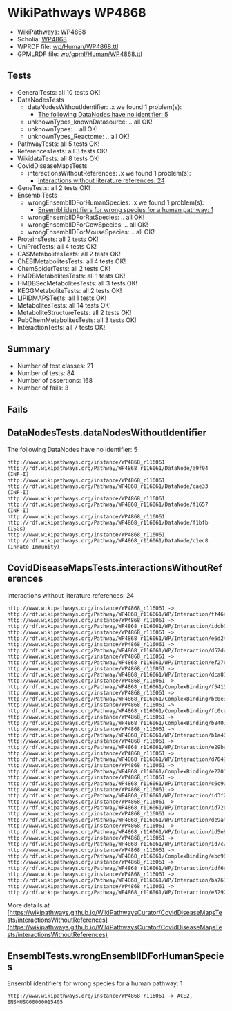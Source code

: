 # WikiPathways WP4868

* WikiPathways: [WP4868](https://identifiers.org/wikipathways:WP4868)
* Scholia: [WP4868](https://scholia.toolforge.org/wikipathways/WP4868)
* WPRDF file: [wp/Human/WP4868.ttl](../wp/Human/WP4868.ttl)
* GPMLRDF file: [wp/gpml/Human/WP4868.ttl](../wp/gpml/Human/WP4868.ttl)

## Tests
* GeneralTests: all 10 tests OK!
* DataNodesTests
    * dataNodesWithoutIdentifier: .x we found 1 problem(s):
        * [The following DataNodes have no identifier: 5](#d2d32fa4)
    * unknownTypes_knownDatasource: .. all OK!
    * unknownTypes: .. all OK!
    * unknownTypes_Reactome: .. all OK!
* PathwayTests: all 5 tests OK!
* ReferencesTests: all 3 tests OK!
* WikidataTests: all 8 tests OK!
* CovidDiseaseMapsTests
    * interactionsWithoutReferences: .x we found 1 problem(s):
        * [Interactions without literature references: 24](#9701cd04)
* GeneTests: all 2 tests OK!
* EnsemblTests
    * wrongEnsemblIDForHumanSpecies: .x we found 1 problem(s):
        * [Ensembl identifiers for wrong species for a human pathway: 1](#a84343b)
    * wrongEnsemblIDForRatSpecies: .. all OK!
    * wrongEnsemblIDForCowSpecies: .. all OK!
    * wrongEnsemblIDForMouseSpecies: .. all OK!
* ProteinsTests: all 2 tests OK!
* UniProtTests: all 4 tests OK!
* CASMetabolitesTests: all 2 tests OK!
* ChEBIMetabolitesTests: all 4 tests OK!
* ChemSpiderTests: all 2 tests OK!
* HMDBMetabolitesTests: all 1 tests OK!
* HMDBSecMetabolitesTests: all 3 tests OK!
* KEGGMetaboliteTests: all 2 tests OK!
* LIPIDMAPSTests: all 1 tests OK!
* MetabolitesTests: all 14 tests OK!
* MetaboliteStructureTests: all 2 tests OK!
* PubChemMetabolitesTests: all 3 tests OK!
* InteractionTests: all 7 tests OK!


## Summary

* Number of test classes: 21
* Number of tests: 84
* Number of assertions: 168
* Number of fails: 3

## Fails

<a name="d2d32fa4" />

## DataNodesTests.dataNodesWithoutIdentifier

The following DataNodes have no identifier: 5
```
http://www.wikipathways.org/instance/WP4868_r116061 http://rdf.wikipathways.org/Pathway/WP4868_r116061/DataNode/a9f04 (INF-I)
http://www.wikipathways.org/instance/WP4868_r116061 http://rdf.wikipathways.org/Pathway/WP4868_r116061/DataNode/cae33 (INF-I)
http://www.wikipathways.org/instance/WP4868_r116061 http://rdf.wikipathways.org/Pathway/WP4868_r116061/DataNode/f1657 (INF-I)
http://www.wikipathways.org/instance/WP4868_r116061 http://rdf.wikipathways.org/Pathway/WP4868_r116061/DataNode/f1bfb (ISGs)
http://www.wikipathways.org/instance/WP4868_r116061 http://rdf.wikipathways.org/Pathway/WP4868_r116061/DataNode/c1ec8 (Innate Immunity)
```

<a name="9701cd04" />

## CovidDiseaseMapsTests.interactionsWithoutReferences

Interactions without literature references: 24
```
http://www.wikipathways.org/instance/WP4868_r116061 -> http://rdf.wikipathways.org/Pathway/WP4868_r116061/WP/Interaction/ff46e
http://www.wikipathways.org/instance/WP4868_r116061 -> http://rdf.wikipathways.org/Pathway/WP4868_r116061/WP/Interaction/idcb3aff58
http://www.wikipathways.org/instance/WP4868_r116061 -> http://rdf.wikipathways.org/Pathway/WP4868_r116061/WP/Interaction/e6d24
http://www.wikipathways.org/instance/WP4868_r116061 -> http://rdf.wikipathways.org/Pathway/WP4868_r116061/WP/Interaction/d52dc
http://www.wikipathways.org/instance/WP4868_r116061 -> http://rdf.wikipathways.org/Pathway/WP4868_r116061/WP/Interaction/ef27c
http://www.wikipathways.org/instance/WP4868_r116061 -> http://rdf.wikipathways.org/Pathway/WP4868_r116061/WP/Interaction/dca81
http://www.wikipathways.org/instance/WP4868_r116061 -> http://rdf.wikipathways.org/Pathway/WP4868_r116061/ComplexBinding/f5415
http://www.wikipathways.org/instance/WP4868_r116061 -> http://rdf.wikipathways.org/Pathway/WP4868_r116061/ComplexBinding/bc0e3
http://www.wikipathways.org/instance/WP4868_r116061 -> http://rdf.wikipathways.org/Pathway/WP4868_r116061/ComplexBinding/fc0ce
http://www.wikipathways.org/instance/WP4868_r116061 -> http://rdf.wikipathways.org/Pathway/WP4868_r116061/ComplexBinding/b8407
http://www.wikipathways.org/instance/WP4868_r116061 -> http://rdf.wikipathways.org/Pathway/WP4868_r116061/WP/Interaction/b1a40
http://www.wikipathways.org/instance/WP4868_r116061 -> http://rdf.wikipathways.org/Pathway/WP4868_r116061/WP/Interaction/e29be
http://www.wikipathways.org/instance/WP4868_r116061 -> http://rdf.wikipathways.org/Pathway/WP4868_r116061/WP/Interaction/d7049
http://www.wikipathways.org/instance/WP4868_r116061 -> http://rdf.wikipathways.org/Pathway/WP4868_r116061/ComplexBinding/e2203
http://www.wikipathways.org/instance/WP4868_r116061 -> http://rdf.wikipathways.org/Pathway/WP4868_r116061/WP/Interaction/c6c90
http://www.wikipathways.org/instance/WP4868_r116061 -> http://rdf.wikipathways.org/Pathway/WP4868_r116061/WP/Interaction/id3f29720d
http://www.wikipathways.org/instance/WP4868_r116061 -> http://rdf.wikipathways.org/Pathway/WP4868_r116061/WP/Interaction/id72e167d2
http://www.wikipathways.org/instance/WP4868_r116061 -> http://rdf.wikipathways.org/Pathway/WP4868_r116061/WP/Interaction/de9af
http://www.wikipathways.org/instance/WP4868_r116061 -> http://rdf.wikipathways.org/Pathway/WP4868_r116061/WP/Interaction/id5e8cde6a
http://www.wikipathways.org/instance/WP4868_r116061 -> http://rdf.wikipathways.org/Pathway/WP4868_r116061/WP/Interaction/id7c297d34
http://www.wikipathways.org/instance/WP4868_r116061 -> http://rdf.wikipathways.org/Pathway/WP4868_r116061/ComplexBinding/ebc96
http://www.wikipathways.org/instance/WP4868_r116061 -> http://rdf.wikipathways.org/Pathway/WP4868_r116061/WP/Interaction/idf6e0bc7f
http://www.wikipathways.org/instance/WP4868_r116061 -> http://rdf.wikipathways.org/Pathway/WP4868_r116061/WP/Interaction/ba761
http://www.wikipathways.org/instance/WP4868_r116061 -> http://rdf.wikipathways.org/Pathway/WP4868_r116061/WP/Interaction/e5292
```

More details at [https://wikipathways.github.io/WikiPathwaysCurator/CovidDiseaseMapsTests/interactionsWithoutReferences](https://wikipathways.github.io/WikiPathwaysCurator/CovidDiseaseMapsTests/interactionsWithoutReferences)

<a name="a84343b" />

## EnsemblTests.wrongEnsemblIDForHumanSpecies

Ensembl identifiers for wrong species for a human pathway: 1
```
http://www.wikipathways.org/instance/WP4868_r116061 -> ACE2, ENSMUSG00000015405
 ```

